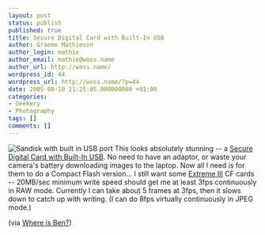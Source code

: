 ```yaml
---
layout: post
status: publish
published: true
title: Secure Digital Card with Built-In USB
author: Graeme Mathieson
author_login: mathie
author_email: mathie@woss.name
author_url: http://woss.name/
wordpress_id: 44
wordpress_url: http://woss.name/?p=44
date: 2005-08-10 21:25:05.000000000 +01:00
categories:
- Geekery
- Photography
tags: []
comments: []
---
```

<img src="http://www.sandisk.com/images/retail_ultra2sdplus.jpg" alt="Sandisk with built in USB port" class="alignright" /> This looks absolutely stunning -- a <a href="http://www.sandisk.com/retail/ultraii-sdplus.asp">Secure Digital Card with Built-In USB</a>.  No need to have an adaptor, or waste your camera's battery downloading images to the laptop.  Now all I need is for them to do a Compact Flash version...  I still want some <a href="http://www.sandisk.com/retail/ext3-cf.asp">Extreme III</a> CF cards -- 20MB/sec minimum write speed should get me at least 3fps continuously in RAW mode.  Currently I can take about 5 frames at 3fps, then it slows down to catch up with writing.  (I can do 8fps virtually continuously in JPEG mode.)

(via <a href="http://whereisben.blogs.com/whereisben/2005/08/secure_digital_.html">Where is Ben?</a>)
